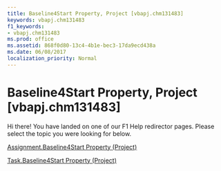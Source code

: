 ```yaml
---
title: Baseline4Start Property, Project [vbapj.chm131483]
keywords: vbapj.chm131483
f1_keywords:
- vbapj.chm131483
ms.prod: office
ms.assetid: 868f0d80-13c4-4b1e-bec3-17da9ecd438a
ms.date: 06/08/2017
localization_priority: Normal
---
```



# Baseline4Start Property, Project [vbapj.chm131483]

Hi there! You have landed on one of our F1 Help redirector pages. Please select the topic you were looking for below.

[Assignment.Baseline4Start Property (Project)](http://msdn.microsoft.com/library/656122d8-4228-667e-7dec-bdfd7774cc80%28Office.15%29.aspx)

[Task.Baseline4Start Property (Project)](http://msdn.microsoft.com/library/9ff035eb-bf24-32b1-1a02-dd7333d5c2b8%28Office.15%29.aspx)


